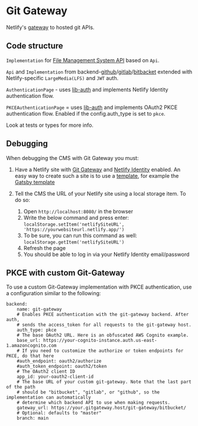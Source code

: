 # Git Gateway

Netlify's [gateway](https://github.com/netlify/git-gateway) to hosted git APIs.

## Code structure

`Implementation` for [File Management System API](https://github.com/decaporg/decap-cms/tree/main/packages/decap-cms-lib-util/README.md) based on `Api`.

`Api` and `Implementation` from backend-[github](https://github.com/decaporg/decap-cms/tree/main/packages/decap-cms-backend-github/README.md)/[gitlab](https://github.com/decaporg/decap-cms/tree/main/packages/decap-cms-backend-gitlab/README.md)/[bitbacket](https://github.com/decaporg/decap-cms/tree/main/packages/decap-cms-backend-bitbacket/README.md) extended with Netlify-specific `LargeMedia(LFS)` and `JWT` auth.

`AuthenticationPage` - uses [lib-auth](https://github.com/decaporg/decap-cms/tree/main/packages/decap-cms-lib-auth/README.md) and implements Netlify Identity authentication flow.

`PKCEAuthenticationPage` = uses [lib-auth](https://github.com/decaporg/decap-cms/tree/main/packages/decap-cms-lib-auth/README.md) and implements OAuth2 PKCE authentication flow. Enabled if the config.auth_type is set to `pkce`.

Look at tests or types for more info.

## Debugging

When debugging the CMS with Git Gateway you must:

1. Have a Netlify site with [Git Gateway](https://docs.netlify.com/visitor-access/git-gateway/) and [Netlify Identity](https://docs.netlify.com/visitor-access/identity/) enabled. An easy way to create such a site is to use a [template](https://www.decapcms.org/docs/start-with-a-template/), for example the [Gatsby template](https://app.netlify.com/start/deploy?repository=https://github.com/decaporg/gatsby-starter-decap-cms&stack=cms)
2. Tell the CMS the URL of your Netlify site using a local storage item. To do so:

    1. Open `http://localhost:8080/` in the browser
    2. Write the below command and press enter: `localStorage.setItem('netlifySiteURL', 'https://yourwebsiteurl.netlify.app/')`
    3. To be sure, you can run this command as well: `localStorage.getItem('netlifySiteURL')`
    4. Refresh the page
    5. You should be able to log in via your Netlify Identity email/password

## PKCE with custom Git-Gateway

To use a custom Git-Gateway implementation with PKCE authentication, use a configuration similar to the following:

    backend:
        name: git-gateway
        # Enables PKCE authentication with the git-gateway backend. After auth,
        # sends the access_token for all requests to the git-gateway host.
        auth_type: pkce
        # The base OAuth2 URL. Here is an obfuscated AWS Cognito example.
        base_url: https://your-cognito-instance.auth.us-east-1.amazoncognito.com
        # If you need to customize the authorize or token endpoints for PKCE, do that here
        #auth_endpoint: oauth2/authorize
        #auth_token_endpoint: oauth2/token
        # The OAuth2 client ID
        app_id: your-oauth2-client-id
        # The base URL of your custom git-gateway. Note that the last part of the path
        # should be "bitbucket", "gitlab", or "github", so the implementation can automatically
        # determine which backend API to use when making requests.
        gateway_url: https://your.gitgateway.host/git-gateway/bitbucket/
        # Optional: defaults to "master"
        branch: main
